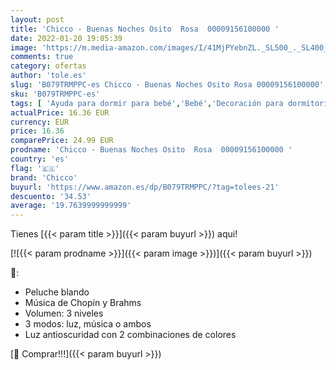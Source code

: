 ```yaml
---
layout: post
title: 'Chicco - Buenas Noches Osito  Rosa  00009156100000 '
date: 2022-01-20 19:05:39
image: 'https://m.media-amazon.com/images/I/41MjPYebnZL._SL500_._SL400_.jpg'
comments: true
category: ofertas
author: 'tole.es'
slug: 'B079TRMPPC-es Chicco - Buenas Noches Osito Rosa 00009156100000'
sku: 'B079TRMPPC-es'
tags: [ 'Ayuda para dormir para bebé','Bebé','Decoración para dormitorio de bebé','Dormitorio','Juguetes','Juguetes para Bebés y primera infancia','Juguetes para bebés','Juguetes y juegos','chicco', ]
actualPrice: 16.36 EUR
currency: EUR
price: 16.36
comparePrice: 24.99 EUR
prodname: 'Chicco - Buenas Noches Osito  Rosa  00009156100000 '
country: 'es'
flag: '🇪🇸'
brand: 'Chicco'
buyurl: 'https://www.amazon.es/dp/B079TRMPPC/?tag=tolees-21'
descuento: '34.53'
average: '19.7639999999999'
---
```


Tienes [{{< param title >}}]({{< param buyurl >}}) aqui!

[![{{< param prodname >}}]({{< param image >}})]({{< param buyurl >}})

🔎:

- Peluche blando
- Música de Chopín y Brahms
- Volumen: 3 niveles
- 3 modos: luz, música o ambos
- Luz antioscuridad con 2 combinaciones de colores

[🛒 Comprar!!!]({{< param buyurl >}})
